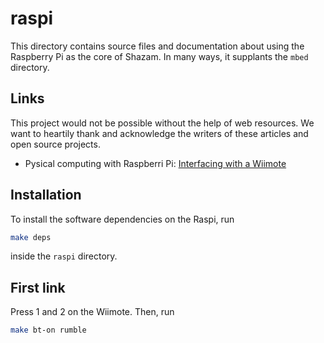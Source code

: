 raspi
=====
This directory contains source files and documentation about using the Raspberry Pi as the core of Shazam. In many ways, it supplants the `mbed` directory.

Links
-----
This project would not be possible without the help of web resources. We want to heartily thank and acknowledge the writers of these articles and open source projects.

* Pysical computing with Raspberri Pi: [Interfacing with a Wiimote][]

Installation
------------

To install the software dependencies on the Raspi, run

```bash
make deps
```

inside the `raspi` directory.

First link
----------
Press 1 and 2 on the Wiimote. Then, run 
    
```bash
make bt-on rumble
```


[Interfacing with a Wiimote]: https://www.cl.cam.ac.uk/projects/raspberrypi/tutorials/robot/wiimote/


